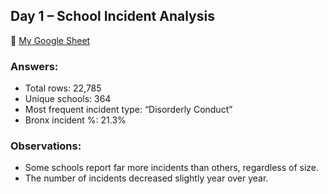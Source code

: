 ## Day 1 – School Incident Analysis

🔗 [My Google Sheet](https://docs.google.com/spreadsheets/d/...)

### Answers:
- Total rows: 22,785
- Unique schools: 364
- Most frequent incident type: “Disorderly Conduct”
- Bronx incident %: 21.3%

### Observations:
- Some schools report far more incidents than others, regardless of size.
- The number of incidents decreased slightly year over year.
